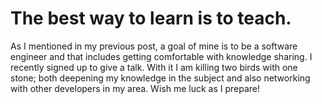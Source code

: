 # The best way to learn is to teach.

As I mentioned in my previous post, a goal of mine is to be a software engineer and that includes getting comfortable with knowledge sharing. I recently signed up to give a talk. With it I am killing two birds with one stone; both deepening my knowledge in the subject and also networking with other developers in my area. Wish me luck as I prepare!
